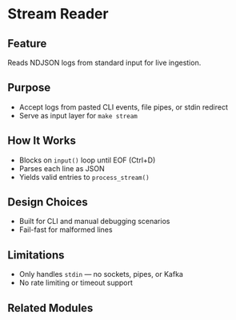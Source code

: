 # Stream Reader

## Feature
Reads NDJSON logs from standard input for live ingestion.

## Purpose
- Accept logs from pasted CLI events, file pipes, or stdin redirect
- Serve as input layer for `make stream`

## How It Works
- Blocks on `input()` loop until EOF (Ctrl+D)
- Parses each line as JSON
- Yields valid entries to `process_stream()`

## Design Choices
- Built for CLI and manual debugging scenarios
- Fail-fast for malformed lines

## Limitations
- Only handles `stdin` — no sockets, pipes, or Kafka
- No rate limiting or timeout support

## Related Modules

